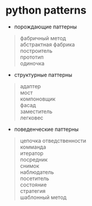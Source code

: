 # python patterns
* порождающие паттерны
> фабричный метод  
> абстрактная фабрика  
> построитель  
> прототип  
> одиночка  
* структурные паттерны  
> адаптер  
> мост  
> компоновщик  
> фасад  
> заместитель  
> легковес  
* поведенческие паттерны  
> цепочка отведственности  
> комманда  
> итератор  
> посредник  
> снимок  
> наблюдатель  
> посетитель  
> состояние  
> стратегия  
> шаблонный метод
